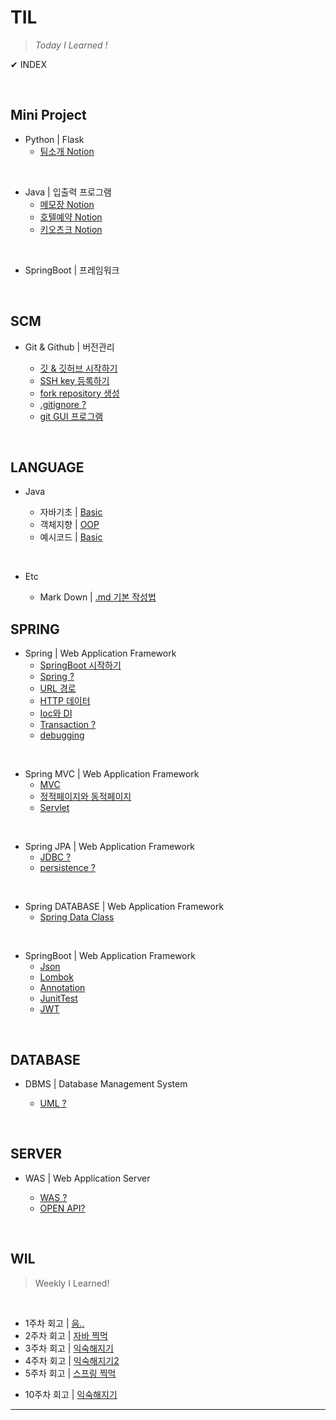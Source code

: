 # **TIL**

>*Today I Learned !*

✔ INDEX

</br>

## **Mini Project**

- Python | Flask
  - [팀소개 Notion](https://www.notion.so/verdureko/9c2a878dd2f2429795c4371264b5c4f7)

</br>

- Java | 입출력 프로그램
  - [메모장 Notion](https://www.notion.so/verdureko/7ef1f56d196e4a5196ece6261f1ec774)
  - [호텔예약 Notion](https://www.notion.so/verdureko/939764c9e82240a1b38d75d7ea7a4815)
  - [키오츠크 Notion](https://www.notion.so/verdureko/8b75e8e45e78406ba59435439d923946)

</br>

- SpringBoot | 프레임워크
  <!-- - [CRUD Lv.1 Notion](https://www.notion.so/verdureko/7ef1f56d196e4a5196ece6261f1ec774)
  - [CRUD Lv.2 Notion](https://www.notion.so/verdureko/939764c9e82240a1b38d75d7ea7a4815)
  - [CRUD Lv.3 Notion](https://www.notion.so/verdureko/8b75e8e45e78406ba59435439d923946)
  - [CRUD Lv.4 Notion](https://www.notion.so/verdureko/8b75e8e45e78406ba59435439d923946)
  - [Community Notion](https://www.notion.so/verdureko/8b75e8e45e78406ba59435439d923946)
  - [Instagram Notion](https://www.notion.so/verdureko/8b75e8e45e78406ba59435439d923946)
  - [Trello Notion](https://www.notion.so/verdureko/8b75e8e45e78406ba59435439d923946) -->

</br>

## **SCM**

- Git & Github | 버전관리

  - [깃 & 깃허브 시작하기](/SCM/20230524_git_github.md)
  - [SSH key 등록하기](/SCM/20230516_sshKey.md)
  - [fork repository 생성](/SCM/20230516_sshKey.md)
  - [.gitignore ?](/SCM/20230608_git_ignore.md)
  - [git GUI 프로그램](/SCM/20230620_fork.md)

</br>

## **LANGUAGE**

- Java

  - 자바기초 | [Basic](/LANGUAGE/JAVA/basic/)
  - 객체지향 | [OOP](/LANGUAGE/JAVA/OOP/)
  - 예시코드 | [Basic](/LANGUAGE/JAVA/example)
  <!-- - 알고리즘 | [Algorithm](/LANGUAGE/JAVA) -->

</br>

- Etc

  - Mark Down | [.md 기본 작성법](/LANGUAGE/20230518_markDown.md)

## **SPRING**

- Spring | Web Application Framework
  - [SpringBoot 시작하기](/SPRING/20230731_review.md)
  - [Spring ?](/SPRING/20230612_spring_basic.md)
  - [URL 경로](/SPRING/20230613_pathVariable_requestParam.md)
  - [HTTP 데이터](/SPRING/20230613_modelAttribute_requestBody.md)
  - [Ioc와 DI](/SPRING/20230615_Ioc_DI.md)
  - [Transaction ?](/SPRING/20230622_transaction.md)
  - [debugging](/SPRING/20230615_debugging.md)

</br>

- Spring MVC | Web Application Framework
  - [MVC](/SPRING/20230726_Servlet_JSP_Sample.md)
  - [정적페이지와 동적페이지](/SPRING/20230615_thymeleaf.md)
  - [Servlet](/SPRING/20230615_servlet.md)

</br>

- Spring JPA | Web Application Framework
  - [JDBC ?](/SPRING/20230615_JDBC.md)
  - [persistence ?](/SPRING/20230615_persistence.md)

</br>

- Spring DATABASE | Web Application Framework
  - [Spring Data Class](/SPRING/20230627_data_class.md)

</br>

- SpringBoot | Web Application Framework
  - [Json](/SPRING/20230613_jackson.md)
  - [Lombok](/SPRING/20230613_lombok.md)
  - [Annotation](/SPRING/20230615_annotation.md)
  - [JunitTest](/SPRING/20230613_JunitTest.md)
  - [JWT](/SPRING/20230626_jwt.md)

</br>

## **DATABASE**

- DBMS | Database Management System

  - [UML ?](/DATABASE/20230629_UML.md)

</br>

## **SERVER**

- WAS | Web Application Server

  - [WAS ?](/SERVER/20230613_WAS.md)
  <!-- - [Servlet ?](/SERVER/20230613_ApatchTomcat.md) -->
  <!-- - [HTTP ?](/SERVER) -->
  - [OPEN API?](/OPENAPI/20230628_naver_open_api.md)

</br>

## **WIL**

>Weekly I Learned!

</br>

- 1주차 회고 | [음..](/WIL/20230521_weekly_I_Learned.md)
- 2주차 회고 | [자바 찍먹](/WIL/20230528_weekly_I_Learned.md)
- 3주차 회고 | [익숙해지기](/WIL/20230603_weekly_I_Learned.md)
- 4주차 회고 | [익숙해지기2](/WIL/20230611_weekly_I_Learned.md)
- 5주차 회고 | [스프링 찍먹](/WIL/20230618_weekly_I_Learned.md)
<!-- - 6주차 회고 | [익숙해지기](/WIL/20230625_weekly_I_Learned.md) -->
<!-- - 7주차 회고 | [익숙해지기](/WIL/20230702_weekly_I_Learned.md) -->
<!-- - 8주차 회고 | [익숙해지기](/WIL/20230709_weekly_I_Learned.md) -->
<!-- - 9주차 회고 | [익숙해지기](/WIL/20230715_weekly_I_Learned.md) -->
- 10주차 회고 | [익숙해지기](/WIL/20230729_weekly_I_Learned.md)

---

